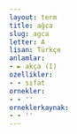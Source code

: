 ```yaml
---
layout: term
title: ağca
slug: agca
letter: A
lisan: Türkçe
anlamlar:
- ► akça (I)
ozellikler:
- - sıfat
ornekler:
- - ''
orneklerkaynak:
- - ''
---
```

